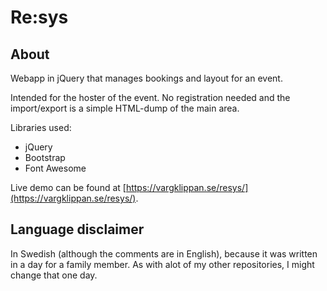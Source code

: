 # Re:sys

## About

Webapp in jQuery that manages bookings and layout for an event.

Intended for the hoster of the event. No registration needed and
the import/export is a simple HTML-dump of the main area.

Libraries used:

- jQuery
- Bootstrap
- Font Awesome

Live demo can be found at [https://vargklippan.se/resys/](https://vargklippan.se/resys/).

## Language disclaimer

In Swedish (although the comments are in English), because it was
written in a day for a family member. As with alot of my other
repositories, I might change that one day.
